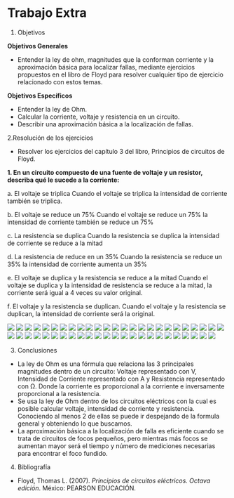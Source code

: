 # Trabajo Extra
1. Objetivos

 __Objetivos Generales__

* Entender la ley de ohm, magnitudes que la conforman corriente y la aproximación básica para localizar fallas, mediante ejercicios propuestos en el libro de Floyd para resolver cualquier tipo de ejercicio relacionado con estos temas.

__Objetivos Específicos__

* Entender la ley de Ohm.
* Calcular la corriente, voltaje y resistencia en un circuito.
* Describir una aproximación básica a la localización de fallas.


2.Resolución de los ejercicios
* Resolver los ejercicios del capítulo 3  del libro, Principios de circuitos de Floyd.

__1.	En un circuito compuesto de una fuente de voltaje y un resistor, describa qué le sucede a la corriente:__

a.	El voltaje se triplica
Cuando el voltaje se triplica la intensidad de corriente también se triplica.

b.	El voltaje se reduce un 75%
Cuando el voltaje se reduce un 75% la intensidad de corriente también se reduce un 75%

c.	La resistencia se duplica 
Cuando la resistencia se duplica la intensidad de corriente se reduce a la mitad

d.	La resistencia de reduce en un 35%
Cuando la resistencia se reduce un 35% la intensidad de corriente aumenta un 35% 

e.	El voltaje se duplica y la resistencia se reduce a la mitad
Cuando el voltaje se duplica y la intensidad de resistencia se reduce a la mitad, la corriente será igual a 4 veces su valor original.

f.	El voltaje y la resistencia se duplican.
Cuando el voltaje y la resistencia se duplican, la intensidad de corriente será la original.

![](https://github.com/ItzAdoc/Imagenes_Extra/blob/main/2-4.PNG)
![](https://github.com/ItzAdoc/Imagenes_Extra/blob/main/5.PNG)
![](https://github.com/ItzAdoc/Imagenes_Extra/blob/main/5a.PNG)
![](https://github.com/ItzAdoc/Imagenes_Extra/blob/main/5b.PNG)
![](https://github.com/ItzAdoc/Imagenes_Extra/blob/main/5c.PNG)
![](https://github.com/ItzAdoc/Imagenes_Extra/blob/main/6.PNG)
![](https://github.com/ItzAdoc/Imagenes_Extra/blob/main/7.PNG)
![](https://github.com/ItzAdoc/Imagenes_Extra/blob/main/7a.PNG)
![](https://github.com/ItzAdoc/Imagenes_Extra/blob/main/7b.PNG)
![](https://github.com/ItzAdoc/Imagenes_Extra/blob/main/8.PNG)
![](https://github.com/ItzAdoc/Imagenes_Extra/blob/main/IMA8.png)
![](https://github.com/ItzAdoc/Imagenes_Extra/blob/main/9.PNG)
![](https://github.com/ItzAdoc/Imagenes_Extra/blob/main/Ima9.png)
![](https://github.com/ItzAdoc/Imagenes_Extra/blob/main/10.PNG)
![](https://github.com/ItzAdoc/Imagenes_Extra/blob/main/11.PNG)
![](https://github.com/ItzAdoc/Imagenes_Extra/blob/main/12.PNG)
![](https://github.com/ItzAdoc/Imagenes_Extra/blob/main/13.PNG)
![](https://github.com/ItzAdoc/Imagenes_Extra/blob/main/Ima13a.png)
![](https://github.com/ItzAdoc/Imagenes_Extra/blob/main/13a.PNG)
![](https://github.com/ItzAdoc/Imagenes_Extra/blob/main/Ima13b.png)
![](https://github.com/ItzAdoc/Imagenes_Extra/blob/main/13b.PNG)
![](https://github.com/ItzAdoc/Imagenes_Extra/blob/main/Ima13ca.png)
![](https://github.com/ItzAdoc/Imagenes_Extra/blob/main/13c.PNG)
![](https://github.com/ItzAdoc/Imagenes_Extra/blob/main/Ima13d.png)
![](https://github.com/ItzAdoc/Imagenes_Extra/blob/main/14.PNG)
![](https://github.com/ItzAdoc/Imagenes_Extra/blob/main/15.PNG)
![](https://github.com/ItzAdoc/Imagenes_Extra/blob/main/16.PNG)
![](https://github.com/ItzAdoc/Imagenes_Extra/blob/main/17.PNG)
![](https://github.com/ItzAdoc/Imagenes_Extra/blob/main/18.PNG)
![](https://github.com/ItzAdoc/Imagenes_Extra/blob/main/19-21.PNG)
![](https://github.com/ItzAdoc/Imagenes_Extra/blob/main/22.PNG)
![](https://github.com/ItzAdoc/Imagenes_Extra/blob/main/23.PNG)
![](https://github.com/ItzAdoc/Imagenes_Extra/blob/main/24.PNG)
![](https://github.com/ItzAdoc/Imagenes_Extra/blob/main/25.PNG)
![](https://github.com/ItzAdoc/Imagenes_Extra/blob/main/26.PNG)
![](https://github.com/ItzAdoc/Imagenes_Extra/blob/main/27.PNG)
![](https://github.com/ItzAdoc/Imagenes_Extra/blob/main/27aa.PNG)
![](https://github.com/ItzAdoc/Imagenes_Extra/blob/main/28.PNG)
![](https://github.com/ItzAdoc/Imagenes_Extra/blob/main/29.PNG)
![](https://github.com/ItzAdoc/Imagenes_Extra/blob/main/30.PNG)
![](https://github.com/ItzAdoc/Imagenes_Extra/blob/main/31.PNG)
![](https://github.com/ItzAdoc/Imagenes_Extra/blob/main/32.PNG)
![](https://github.com/ItzAdoc/Imagenes_Extra/blob/main/33.PNG)
![](https://github.com/ItzAdoc/Imagenes_Extra/blob/main/34.PNG)
![](https://github.com/ItzAdoc/Imagenes_Extra/blob/main/35.PNG)
![](https://github.com/ItzAdoc/Imagenes_Extra/blob/main/36.PNG)
![](https://github.com/ItzAdoc/Imagenes_Extra/blob/main/37.PNG)
![](https://github.com/ItzAdoc/Imagenes_Extra/blob/main/37a.PNG)
![](https://github.com/ItzAdoc/Imagenes_Extra/blob/main/37b.PNG)


3. Conclusiones

* La ley de Ohm es una fórmula que relaciona las 3 principales magnitudes dentro de un circuito: Voltaje representado con V, Intensidad de Corriente representado con A y Resistencia representado con Ω. Donde la corriente es proporcional a la corriente e inversamente proporcional a la resistencia.
* Se usa la ley de Ohm dentro de los circuitos eléctricos con la cual es posible calcular voltaje, intensidad de corriente y resistencia. Conociendo al menos 2 de ellas se puede ir despejando de la formula general y obteniendo lo que buscamos.
* La aproximación básica a la localización de falla es eficiente cuando se trata de circuitos de focos pequeños, pero mientras más focos se aumentan mayor será el tiempo y número de mediciones necesarias para encontrar el foco fundido. 

4. Bibliografía

* Floyd, Thomas L. (2007). *Principios de circuitos eléctricos. Octava edición*. México: PEARSON EDUCACIÓN.
